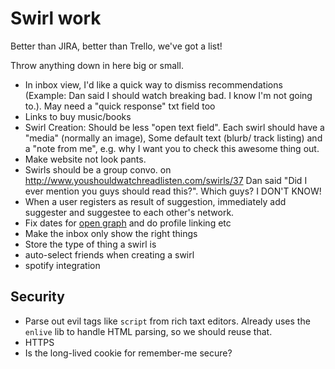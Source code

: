 # Swirl work

Better than JIRA, better than Trello, we've got a list!

Throw anything down in here big or small.

- In inbox view, I'd like a quick way to dismiss recommendations (Example: Dan said I should watch breaking bad. I know I'm not going to.). May need a "quick response" txt field too
- Links to buy music/books
- Swirl Creation: Should be less "open text field".  Each swirl should have a "media" (normally an image), Some default text (blurb/ track listing) and a 
"note from me", e.g. why I want you to check this awesome thing out.
- Make website not look pants.
- Swirls should be a group convo. on http://www.youshouldwatchreadlisten.com/swirls/37 Dan said "Did I ever mention you guys should read this?". Which guys? I DON'T KNOW!
- When a user registers as result of suggestion, immediately add suggester and suggestee to each other's network.
- Fix dates for [open graph](http://ogp.me/) and do profile linking etc
- Make the inbox only show the right things 
- Store the type of thing a swirl is
- auto-select friends when creating a swirl
- spotify integration

## Security

- Parse out evil tags like `script` from rich taxt editors. Already uses the `enlive` lib to handle HTML parsing, so we should reuse that.
- HTTPS
- Is the long-lived cookie for remember-me secure?
